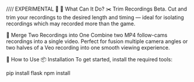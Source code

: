 
//// EXPERIMENTAL 🔬
🎯 What Can It Do? 
✂️ Trim Recordings
Beta. Cut and trim your recordings to the desired length and timing — ideal for isolating recordings which may recorded more than the game.

🔗 Merge Two Recordings into One
Combine two MP4 follow-cams recordings into a single video. Perfect for fusion multiple camera angles or two halves of a Veo recording into one smooth viewing experience.

🚀 How to Use
📦 Installation
To get started, install the required tools:

pip install flask
npm install
